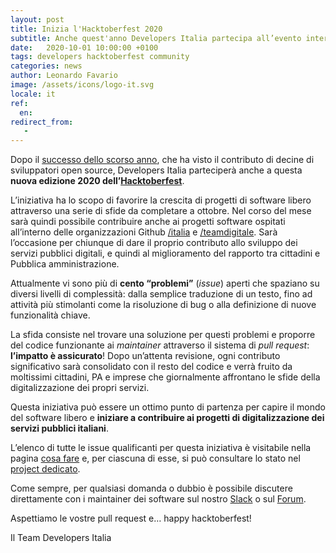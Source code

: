 ```yaml
---
layout: post
title: Inizia l'Hacktoberfest 2020
subtitle: Anche quest'anno Developers Italia partecipa all’evento internazionale per favorire lo sviluppo di software open source
date:   2020-10-01 10:00:00 +0100
tags: developers hacktoberfest community
categories: news
author: Leonardo Favario
image: /assets/icons/logo-it.svg
locale: it
ref:
  en:
redirect_from:
   -
---
```


Dopo il [successo dello scorso
anno](https://developers.italia.it/it/news/2019/11/14/terminato-hacktoberfest-tiriamo-le-somme),
che ha visto il contributo di decine di sviluppatori open source, Developers
Italia parteciperà anche a questa **nuova edizione 2020
dell’[Hacktoberfest](https://hacktoberfest.digitalocean.com/)**.

L’iniziativa ha lo scopo di favorire la crescita di progetti di software libero
attraverso una serie di sfide da completare a ottobre. Nel corso del mese sarà
quindi possibile contribuire anche ai progetti software ospitati all’interno
delle organizzazioni Github [/italia](https://github.com/italia)
e [/teamdigitale](https://github.com/teamdigitale).  Sarà l’occasione per
chiunque di dare il proprio contributo allo sviluppo dei servizi pubblici
digitali, e quindi al miglioramento del rapporto tra cittadini e Pubblica
amministrazione.

Attualmente vi sono più di **cento “problemi”** (_issue_) aperti che spaziano
su diversi livelli di complessità: dalla semplice traduzione di un testo, fino
ad attività più stimolanti come la risoluzione di bug o alla definizione di
nuove funzionalità chiave.

La sfida consiste nel trovare una soluzione per questi problemi e proporre del
codice funzionante ai _maintainer_ attraverso il sistema di _pull request_:
**l’impatto è assicurato**! Dopo un’attenta revisione, ogni contributo
significativo sarà consolidato con il resto del codice e verrà fruito da
moltissimi cittadini, PA e imprese che giornalmente affrontano le sfide della
digitalizzazione dei propri servizi.

Questa iniziativa può essere un ottimo punto di partenza per capire il mondo
del software libero e **iniziare a contribuire ai progetti di digitalizzazione
dei servizi pubblici italiani**.

L’elenco di tutte le issue qualificanti per questa iniziativa è visitabile
nella pagina [cosa
fare](https://developers.italia.it/it/cosa-fare?type=Hacktoberfest) e, per
ciascuna di esse, si può consultare lo stato nel [project
dedicato](https://github.com/orgs/italia/projects/3).

Come sempre, per qualsiasi domanda o dubbio è possibile discutere direttamente
con i maintainer dei software sul nostro [Slack](https://slack.developers.italia.it/)
o sul [Forum](https://forum.italia.it).

Aspettiamo le vostre pull request e… happy hacktoberfest!

Il Team Developers Italia
